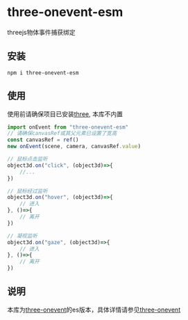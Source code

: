 # three-onevent-esm

threejs物体事件捕获绑定

## 安装

```
npm i three-onevent-esm
```

## 使用

使用前请确保项目已安装[three](https://www.npmjs.com/package/three), 本库不内置

```typescript
import onEvent from "three-onevent-esm"
// 请确保canvasRef或其父元素已设置了宽高
const canvasRef = ref()
new onEvent(scene, camera, canvasRef.value)

// 鼠标点击监听
object3d.on("click", (object3d)=>{
    //...
})

// 鼠标经过监听
object3d.on("hover", (object3d)=>{
    // 进入
}, ()=>{
    // 离开
})

// 凝视监听
object3d.on("gaze", (object3d)=>{
    // 进入
}, ()=>{
    // 离开
})
```

## 说明

本库为[three-onevent](https://www.npmjs.com/package/three-onevent)的es版本，具体详情请参见[three-onevent](https://www.npmjs.com/package/three-onevent)
